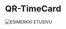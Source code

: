 # QR-TimeCard

![ESIMERKKI ETUSIVU]("https://github.com/JaniLiekari/QR-TimeCard/blob/master/Docs/IMGS/README.png")
